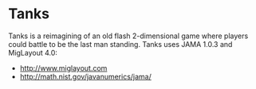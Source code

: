 # Tanks
Tanks is a reimagining of an old flash 2-dimensional game where players could battle to be the last man standing.
Tanks uses JAMA 1.0.3 and MigLayout 4.0:
* http://www.miglayout.com
* http://math.nist.gov/javanumerics/jama/
